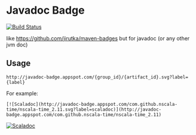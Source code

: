 # Javadoc Badge

[![Build Status](https://travis-ci.org/xuwei-k/javadoc-badge.svg?branch=master)](https://travis-ci.org/xuwei-k/javadoc-badge)

like <https://github.com/jirutka/maven-badges> but for javadoc (or any other jvm doc)

Usage
-----

```
http://javadoc-badge.appspot.com/{group_id}/{artifact_id}.svg?label={label}
```

For example:

```
[![Scaladoc](http://javadoc-badge.appspot.com/com.github.nscala-time/nscala-time_2.11.svg?label=scaladoc)](http://javadoc-badge.appspot.com/com.github.nscala-time/nscala-time_2.11)
```

[![Scaladoc](http://javadoc-badge.appspot.com/com.github.nscala-time/nscala-time_2.11.svg?label=scaladoc)](http://javadoc-badge.appspot.com/com.github.nscala-time/nscala-time_2.11)

